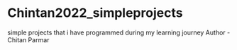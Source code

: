 # Chintan2022_simpleprojects
simple projects that i have programmed during my learning journey
Author -  Chitan Parmar
